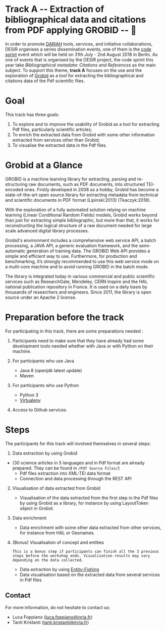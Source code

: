 #  Track A -- Extraction of bibliographical data and citations from PDF applying GROBID -- :notebook_with_decorative_cover:

In order to promote [DARIAH](https://www.dariah.eu/activities/projects-and-affiliations/desir/) tools, services, and initiative collaborations, DESIR organises a series dissemination events, one of them is the [code sprint](https://desircodesprint.sciencesconf.org/) event which will be held on 31th July - 2nd August 2018 in Berlin. As one of events that is organised by the DESIR project, the code sprint this year take *Bibliographical metadata: Citations and References* as the main subject. To support this theme, **track A** focuses on the use and the exploration of [Grobid](https://github.com/kermitt2/grobid) as a tool for extracting the bibliographical and citations data of the Pdf scientific files. 

# Goal
This track has three goals: 
1) To explore and to improve the usability of Grobid as a tool for extracting Pdf files, particularly scientific articles; 
2) To enrich the extracted data from Grobid with some other information extracted from services other than Grobid; 
3) To visualise the extracted data in the Pdf files.  

# Grobid at a Glance
GROBID is a machine learning library for extracting, parsing and re-structuring raw documents, such as PDF documents, into structured TEI-encoded ones. 
Firstly developed in 2008 as a hobby, Grobid has become a state-of-the-art open source library for extracting metadata from technical and scientific documents in PDF format (Lipinski:2013) (Tkaczyk:2018).

With the exploration of a fully automated solution relying on machine learning (Linear Conditional Random Fields) models, Grobid works beyond than just for extracting simple bibliographic, but more than that, it works for reconstructing the logical structure of a raw document needed for large scale advanced digital library processes. 

Grobid's environment includes a comprehensive web service API, a batch processing, a JAVA API, a generic evaluation framework, and the semi-automatic generation of training data. The GROBID Web API provides a simple and efficient way to use. Furthermore, for production and benchmarking, it’s strongly recommended to use this web service mode on a multi-core machine and to avoid running GROBID in the batch mode.

The library is integrated today in various commercial and public scientific services such as ResearchGate, Mendeley, CERN Inspire and the HAL national publication repository in France. It is used on a daily basis by thousands of researchers and engineers. Since 2011, the library is open source under an Apache 2 license.

# Preparation before the track
For participating in this track, there are some preparations needed :
1) Participants need to make sure that they have already had some development tools needed whether with Java or with Python on their machine. 

2) For participants who use Java 
   * Java 8 (openjdk latest update)
   * Maven

3) For participants who use Python 
   * Python 3
   * [Virtualenv](https://virtualenv.pypa.io/en/stable/)

4) Access to Github services.

# Steps
The participants for this track will involved themselves in several steps:
1) Data extraction by using Grobid
- (30 science articles in 5 languages and in Pdf format are already prepared. They can be found in `/Pdf Source Files/`)
   * Pdf files extraction into XML-TEI data format
   * Connection and data processing through the REST API
        
2) Visualisation of data extracted from Grobid 
   * Visualisation of the data extracted from the first step in the Pdf files by using Grobid as a library, for instance by using LayoutToken object in Grobid. 

3) Data enrichment  
   *  Data enrichment with some other data extracted from other services, for instance from HAL or Geonames.

4) (Bonus) Visualisation of concept and entities
   
   ```This is a bonus step if participants can finish all the 3 previous steps before the workshop ends. Visualization results may vary depending on the data collected.```
   * Data extraction by using [Entity-Fishing](https://github.com/kermitt2/nerd)   
   * Data visualisation based on the extracted data from several services in Pdf files
   

## Contact
For more information, do not hesitate to contact us: 
- Luca Foppiano (<luca.foppiano@inria.fr>)
- Tanti Kristanti (<tanti.kristanti@inria.fr>)